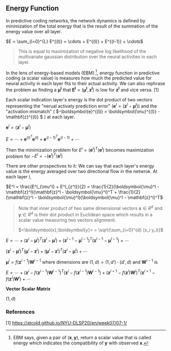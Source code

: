## Energy Function

In predictive coding networks, the network dynamics is defined by minimization 
of the total energy that is the result of the summation of the energy value over all layer.


$E = \sum_{l=0}^{L} E^{(l)} = \cdots + E^{(l)} + E^{(l-1)} + \cdots$

> This is equal to maximization of negative log likelihood of the multivariate gaussian
> distribution over the neural activities in each layer.


In the lens of energy-based models (EBM) [^longnote], energy function in predictive coding (a scalar value) is measures how much
the predicted value for neural activity in each layer fits to their actual activity. We can also rephrase the problem as finding 
a $\boldsymbol{\mu^l}$ that $\boldsymbol{E^l} = (\boldsymbol{\mu^l},\boldsymbol{z^l})$ is low for $\boldsymbol{z^l}$ and vice versa. [1]

[^longnote]: EBM says, given a pair of $(\boldsymbol{x}, \boldsymbol{y})$, 
return a scalar value that is called energy which indicates the compatibility of $\boldsymbol{y}$ with observed $\boldsymbol{x}$.


Each scalar indication layer's energy is the dot product of two vectors representing 
the "nerual activaty prediction error"  ($\mathbf{e}^l = (\mathbf{z}^l - \boldsymbol{\mu}^l)$) and 
the "activation mismatch" ( $-\boldsymbol{e}^{(l)} =  \boldsymbol{\mu}^{(l)} - \mathbf{z}^{(l)} $ ) at each layer. 

$\boldsymbol{e}^l = (\boldsymbol{z}^l - \boldsymbol{\mu}^l)$

$E = \cdots + \boldsymbol{e}^{(l)^T} \boldsymbol{e}^{(l)} + \boldsymbol{e}^{(l-1)^T} \boldsymbol{e}^{(l-1)} + \cdots$

Then the minimization problem for $E^i = (\boldsymbol{e}^l)^T(\boldsymbol{e}^l)$ becomes maximization problem for $-E^l = - (\boldsymbol{e}^l)^T (\boldsymbol{e}^l)$


There are other prospectives to it:
We can say that each layer's energy value is the energy averaged over two directional flow in the netwrok. At each layer $l$, 

$E^l = \frac{E^l_{\mu^l} + E^l_{z^l}}{2} = \frac{1}{2}(\boldsymbol{\mu}^l - \mathbf{z}^l)(\mathbf{z}^l - \boldsymbol{\mu}^l)^T + \frac{1}{2}(\mathbf{z}^l - \boldsymbol{\mu}^l)(\boldsymbol{\mu}^l - \mathbf{z}^l)^T$

> Note that inner product of two same dimensional vectors $\boldsymbol{x} \in R^d$ and  $\boldsymbol{y} \in R^d$ is their dot product in Euclidean space which results in
> a scalar value measuring two vectors alignment.
> 
> $<\boldsymbol{x},\boldsymbol{y}> = \sqrt{\sum_{i=0}^{d} (x_i y_i)}$





$E = \cdots + (\mathbf{z}^i - \boldsymbol{\mu}^i)^T(\mathbf{z}^i - \boldsymbol{\mu}^i) + (\mathbf{z}^{l-1} - \boldsymbol{\mu}^{l-1})^T(\mathbf{z}^{l-1} - \boldsymbol{\mu}^{l-1}) + \cdots$

$(\mathbf{z}^i - \boldsymbol{\mu}^i)^T(\boldsymbol{\mu}^i - \mathbf{z}^i) + (\boldsymbol{\mu}^i - \mathbf{z}^i)^T(\mathbf{z}^i - \boldsymbol{\mu}^i) + \cdots$

$\boldsymbol{\mu}^i = f(\mathbf{z}^{i-1})\mathbf{W}^{i-1}$ where dimensions are $(1,d) = (1,d') \cdot (d',d)$ and $\mathbf{W}^{i-1}$ is

$E = \cdots + (\mathbf{z}^i - f(\mathbf{z}^{i-1})\mathbf{W}^{i-1})^T(\mathbf{z}^i - f(\mathbf{z}^{i-1})\mathbf{W}^{i-1}) + (\mathbf{z}^{i+1} - f(\mathbf{z}^i)\mathbf{W}^i)^T(\mathbf{z}^{i+1} - f(\mathbf{z}^i)\mathbf{W}^i) + \cdots$

**Vector** 
**Scalar** 
**Matrix** 

$(1,d)$

### References

[1] https://atcold.github.io/NYU-DLSP20/en/week07/07-1/
